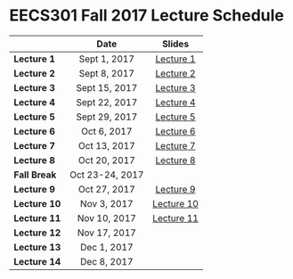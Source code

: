 # EECS301 Fall 2017 Lecture Schedule

|               |    Date      | Slides |
|---------------|:------------:|:------:|
| **Lecture 1** | Sept 1, 2017 | [Lecture 1](https://gitpitch.com/CWRU-EECS301-F17/syllabus/master?p=/Lectures/Lecture01/Slides) |
| **Lecture 2** | Sept 8, 2017 | [Lecture 2](https://gitpitch.com/CWRU-EECS301-F17/syllabus/master?p=/Lectures/Lecture02/Slides/) |
| **Lecture 3** | Sept 15, 2017 | [Lecture 3](https://gitpitch.com/CWRU-EECS301-F17/syllabus/master?p=/Lectures/Lecture03/Slides/) |
| **Lecture 4** | Sept 22, 2017 | [Lecture 4](https://gitpitch.com/CWRU-EECS301-F17/syllabus/master?p=/Lectures/Lecture04/Slides/) |
| **Lecture 5** | Sept 29, 2017 | [Lecture 5](https://gitpitch.com/CWRU-EECS301-F17/syllabus/master?p=/Lectures/Lecture05/Slides/) |
| **Lecture 6** | Oct 6, 2017 | [Lecture 6](https://gitpitch.com/CWRU-EECS301-F17/syllabus/master?p=/Lectures/Lecture06/Slides/) |
| **Lecture 7** | Oct 13, 2017 | [Lecture 7](https://gitpitch.com/CWRU-EECS301-F17/syllabus/master?p=/Lectures/Lecture07/Slides/) |
| **Lecture 8** | Oct 20, 2017 | [Lecture 8](https://gitpitch.com/CWRU-EECS301-F17/syllabus/master?p=/Lectures/Lecture08/Slides/) |
| **Fall Break** | Oct 23-24, 2017 |
| **Lecture 9** | Oct 27, 2017 | [Lecture 9](https://gitpitch.com/CWRU-EECS301-F17/syllabus/master?p=/Lectures/Lecture09/Slides/) |
| **Lecture 10** | Nov 3, 2017 | [Lecture 10](https://gitpitch.com/CWRU-EECS301-F17/syllabus/master?p=/Lectures/Lecture10/Slides/) |
| **Lecture 11** | Nov 10, 2017 | [Lecture 11](https://gitpitch.com/CWRU-EECS301-F17/syllabus/master?p=/Lectures/Lecture11/Slides/) |
| **Lecture 12** | Nov 17, 2017 |
| **Lecture 13** | Dec 1, 2017 |
| **Lecture 14** | Dec 8, 2017 |
